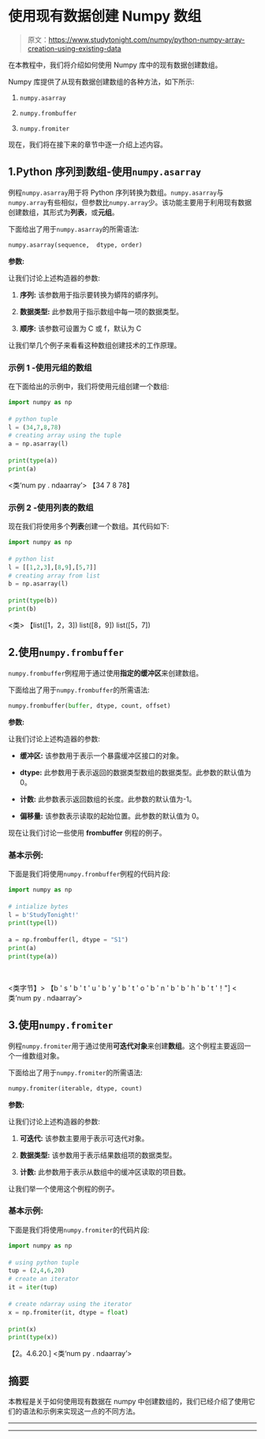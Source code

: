 # 使用现有数据创建 Numpy 数组

> 原文：<https://www.studytonight.com/numpy/python-numpy-array-creation-using-existing-data>

在本教程中，我们将介绍如何使用 Numpy 库中的现有数据创建数组。

Numpy 库提供了从现有数据创建数组的各种方法，如下所示:

1.  `numpy.asarray`

2.  `numpy.frombuffer`

3.  `numpy.fromiter`

现在，我们将在接下来的章节中逐一介绍上述内容。

## 1.Python 序列到数组-使用`numpy.asarray`

例程`numpy.asarray`用于将 Python 序列转换为数组。`numpy.asarray`与`numpy.array`有些相似，但参数比`numpy.array`少。该功能主要用于利用现有数据创建数组，其形式为**列表**，或**元组**。

下面给出了用于`numpy.asarray`的所需语法:

```py
numpy.asarray(sequence,  dtype, order) 
```

**参数:**

让我们讨论上述构造器的参数:

1.  **序列:**
    该参数用于指示要转换为蟒阵的蟒序列。

2.  **数据类型:**
    此参数用于指示数组中每一项的数据类型。

3.  **顺序:**
    该参数可设置为 C 或 f，默认为 C

让我们举几个例子来看看这种数组创建技术的工作原理。

### 示例 1 -使用元组的数组

在下面给出的示例中，我们将使用元组创建一个数组:

```py
import numpy as np  

# python tuple
l = (34,7,8,78)
# creating array using the tuple
a = np.asarray(l)

print(type(a))  
print(a) 
```

<类‘num py . ndaarray’>
【34 7 8 78】

### 示例 2 -使用列表的数组

现在我们将使用多个**列表**创建一个数组。其代码如下:

```py
import numpy as np  

# python list
l = [[1,2,3],[8,9],[5,7]] 
# creating array from list 
b = np.asarray(l)

print(type(b))  
print(b) 
```

<类>
【list([1，2，3]) list([8，9]) list([5，7])

## 2.使用`numpy.frombuffer`

`numpy.frombuffer`例程用于通过使用**指定的缓冲区**来创建数组。

下面给出了用于`numpy.frombuffer`的所需语法:

```py
numpy.frombuffer(buffer, dtype, count, offset) 
```

**参数:**

让我们讨论上述构造器的参数:

*   **缓冲区:**
    该参数用于表示一个暴露缓冲区接口的对象。

*   **dtype:**
    此参数用于表示返回的数据类型数组的数据类型。此参数的默认值为 0。

*   **计数:**
    此参数表示返回数组的长度。此参数的默认值为-1。

*   **偏移量:**
    该参数表示读取的起始位置。此参数的默认值为 0。

现在让我们讨论一些使用 **frombuffer** 例程的例子。

### 基本示例:

下面是我们将使用`numpy.frombuffer`例程的代码片段:

```py
import numpy as np  

# intialize bytes
l = b'StudyTonight!'  
print(type(l))  

a = np.frombuffer(l, dtype = "S1")  
print(a)  
print(type(a)) 
```

![](img/4765334125b448ec4c4bdf8285a1da72.png)

<类字节】>
【b ' s ' b ' t ' u ' b ' y ' b ' t ' o ' b ' n ' b ' b ' h ' b ' t '！"]
<类‘num py . ndaarray’>

## 3.使用`numpy.fromiter`

例程`numpy.fromiter`用于通过使用**可迭代对象**来创建**数组**。这个例程主要返回一个一维数组对象。

下面给出了用于`numpy.fromiter`的所需语法:

```py
numpy.fromiter(iterable, dtype, count) 
```

**参数:**

让我们讨论上述构造器的参数:

1.  **可迭代:**
    该参数主要用于表示可迭代对象。

2.  **数据类型:**
    该参数用于表示结果数组项的数据类型。

3.  **计数:**
    此参数用于表示从数组中的缓冲区读取的项目数。

让我们举一个使用这个例程的例子。

### 基本示例:

下面是我们将使用`numpy.fromiter`的代码片段:

```py
import numpy as np  

# using python tuple
tup = (2,4,6,20)  
# create an iterator
it = iter(tup)  

# create ndarray using the iterator
x = np.fromiter(it, dtype = float)  

print(x)  
print(type(x)) 
```

【2。4.6.20.]
<类‘num py . ndaarray’>

## 摘要

本教程是关于如何使用现有数据在 numpy 中创建数组的，我们已经介绍了使用它们的语法和示例来实现这一点的不同方法。

* * *

* * *
